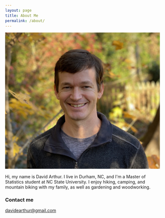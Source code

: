 ```yaml
---
layout: page
title: About Me
permalink: /about/
---
```

![my photo](images/2EB86148-AF7B-4149-9FD0-AA286064E4A9_1_105_c.jpeg)

Hi, my name is David Arthur.  I live in Durham, NC, and I'm a Master of Statistics student at NC State University.  I enjoy hiking, camping, and mountain biking with my family, as well as gardening and woodworking.

### Contact me

[davidearthur@gmail.com](mailto:davidearthur@gmail.com)
